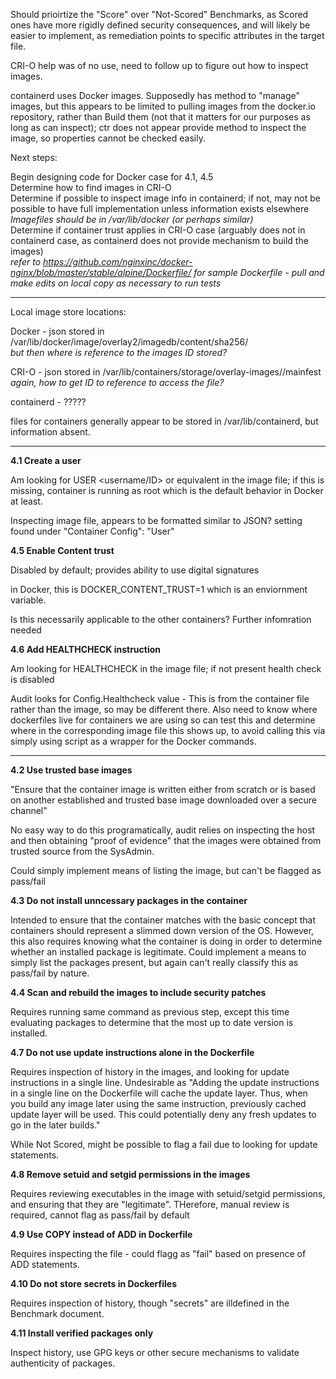 Should prioirtize the "Score" over "Not-Scored" Benchmarks, as Scored ones have more rigidly defined security consequences, and will likely be easier to implement, as remediation points to specific attributes in the target file.

CRI-O help was of no use, need to follow up to figure out how to inspect images.

containerd uses Docker images. Supposedly has method to "manage" images, but this appears to be limited to pulling images from the docker.io repository, rather than Build them (not that it matters for our purposes as long as can inspect); ctr does not appear provide method to inspect the image, so properties cannot be checked easily.


Next steps: 

Begin designing code for Docker case for 4.1, 4.5  
Determine how to find images in CRI-O  
Determine if possible to inspect image info in containerd; if not, may not be possible to have full implementation unless information exists elsewhere  
*Imagefiles should be in /var/lib/docker (or perhaps similar)*  
Determine if container trust applies in CRI-O case (arguably does not in containerd case, as containerd does not provide mechanism to build the images)  
*refer to https://github.com/nginxinc/docker-nginx/blob/master/stable/alpine/Dockerfile/ for sample Dockerfile - pull and make edits on local copy as necessary to run tests*  


***
Local image store locations:

Docker - json stored in /var/lib/docker/image/overlay2/imagedb/content/sha256/<Image ID>  
*but then where is reference to the images ID stored?*

CRI-O - json stored in /var/lib/containers/storage/overlay-images/<Image ID>/mainfest  
*again, how to get ID to reference to access the file?*
 
containerd - ?????

files for containers generally appear to be stored in /var/lib/containerd, but information absent. 

***

**4.1 Create a user**

Am looking for USER <username/ID> or equivalent in the image file; if this is missing, container is running as root which is the default behavior in Docker at least.

Inspecting image file, appears to be formatted similar to JSON? setting found under "Container Config": "User"


**4.5 Enable Content trust**

Disabled by default; provides ability to use digital signatures

in Docker, this is DOCKER_CONTENT_TRUST=1 which is an enviornment variable.

Is this necessarily applicable to the other containers? Further infomration needed

**4.6 Add HEALTHCHECK instruction**

Am looking for HEALTHCHECK in the image file; if not present health check is disabled

Audit looks for Config.Healthcheck value - This is from the container file rather than the image, so may be different there. Also need to know where dockerfiles live for containers we are using so can test this and determine where in the corresponding image file this shows up, to avoid calling this via simply using script as a wrapper for the Docker commands.

***

**4.2 Use trusted base images**

"Ensure that the container image is written either from scratch or is based on another established and trusted base image downloaded over a secure channel"

No easy way to do this programatically, audit relies on inspecting the host and then obtaining "proof of evidence" that the images were obtained from trusted source from the SysAdmin.

Could simply implement means of listing the image, but can't be flagged as pass/fail

**4.3 Do not install unncessary packages in the container**

Intended to ensure that the container matches with the basic concept that containers should represent a slimmed down version of the OS. However, this also requires knowing what the container is doing in order to determine whether an installed package is legitimate. Could implement a means to simply list the packages present, but again can't really classify this as pass/fail by nature.

**4.4 Scan and rebuild the images to include security patches** 

Requires running same command as previous step, except this time evaluating packages to determine that the most up to date version is installed. 

**4.7 Do not use update instructions alone in the Dockerfile**

Requires inspection of history in the images, and looking for update instructions in a single line. Undesirable as "Adding the update instructions in a single line on the Dockerfile will cache the update layer. Thus, when you build any image later using the same instruction, previously cached update layer will be used. This could potentially deny any fresh updates to go in the later builds." 

While Not Scored, might be possible to flag a fail due to looking for update statements.

**4.8 Remove setuid and setgid permissions in the images**

Requires reviewing executables in the image with setuid/setgid permissions, and ensuring that they are "legitimate". THerefore, manual review is required, cannot flag as pass/fail by default

 **4.9 Use COPY instead of ADD in Dockerfile**
 
 Requires inspecting the file - could flagg as "fail" based on presence of ADD statements.
 
 **4.10 Do not store secrets in Dockerfiles** 
 
 Requires inspection of history, though "secrets" are illdefined in the Benchmark document.
 
 **4.11 Install verified packages only**
 
 Inspect history, use GPG keys or other secure mechanisms to validate authenticity of packages.
 
